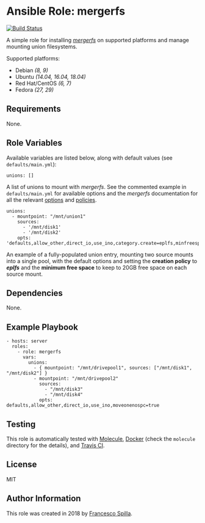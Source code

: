 Ansible Role: mergerfs
=========

[![Build Status](https://travis-ci.org/francescospilla/ansible-role-mergerfs.svg?branch=master)](https://travis-ci.org/francescospilla/ansible-role-mergerfs)


A simple role for installing [_mergerfs_](https://github.com/trapexit/mergerfs) on supported platforms and manage mounting union filesystems.

Supported platforms:

- Debian _(8, 9)_
- Ubuntu _(14.04, 16.04, 18.04)_
- Red Hat/CentOS _(6, 7)_
- Fedora _(27, 29)_

Requirements
------------

None.

Role Variables
--------------

Available variables are listed below, along with default values (see `defaults/main.yml`):

````
unions: []
````
A list of unions to mount with _mergerfs_. See the commented example in `defaults/main.yml` for available options and the _mergerfs_ documentation for all the relevant [options](https://github.com/trapexit/mergerfs#options) and [policies](https://github.com/trapexit/mergerfs#functions--policies--categories).

````
unions:
  - mountpoint: "/mnt/union1"
    sources:
      - '/mnt/disk1'
      - '/mnt/disk2'
    opts: 'defaults,allow_other,direct_io,use_ino,category.create=eplfs,minfreespace=20G'
````
An example of a fully-populated union entry, mounting two source mounts into a single pool, with the default options and setting the **creation policy** to _**eplfs**_ and the **minimum free space** to keep to 20GB free space on each source mount.

Dependencies
------------

None.

Example Playbook
----------------

    - hosts: server
      roles:
        - role: mergerfs
          vars:
            unions:
              - { mountpoint: "/mnt/drivepool1", sources: ["/mnt/disk1", "/mnt/disk2"] }
              - mountpoint: "/mnt/drivepool2"
                sources:
                  - "/mnt/disk3"
                  - "/mnt/disk4"
                opts: defaults,allow_other,direct_io,use_ino,moveonenospc=true

Testing
-------

This role is automatically tested with [Molecule](https://molecule.readthedocs.io/en/latest/), [Docker](https://www.docker.com/) (check the `molecule` directory for the details), and [Travis CI](https://travis-ci.org/).

License
-------

MIT

Author Information
------------------

This role was created in 2018 by [Francesco Spilla](https://github.com/francescospilla/ansible-role-mergerfs).
